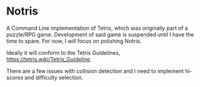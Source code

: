 # Notris
A Command Line implementation of Tetris, which was originally part of a puzzle/RPG game. Development of said game is suspended until I have the time to spare.
For now, I will focus on polishing Notris. 

Ideally it will conform to the Tetris Guidelines, https://tetris.wiki/Tetris_Guideline.

There are a few issues with collision detection and I need to implement hi-scores and difficulty selection.
